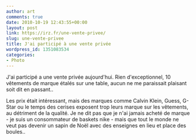 ```yaml
---
author: art
comments: true
date: 2010-10-19 12:43:55+00:00
layout: post
link: https://irz.fr/une-vente-privee/
slug: une-vente-privee
title: J'ai participé à une vente privée
wordpress_id: 1351083534
categories:
- Photo
---
```


  
  
J'ai participé a une vente privée aujourd'hui. Rien d'exceptionnel, 10 vêtements de marque étalés sur une table, aucun ne me paraissait plaisant soit dit en passant..



Les prix était intéressant, mais des marques comme Calvin Klein, Guess, G-Star ou le temps des cerises exposent trop leurs marque sur les vêtements, au détriment de la qualité. Je ne dit pas que je n'ai jamais acheté de marque - je suis un consommateur de baskets nike - mais que tout le monde ne veut pas devenir un sapin de Noël avec des enseignes en lieu et place des boules..
